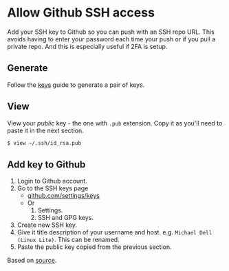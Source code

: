 # Allow Github SSH access

Add your SSH key to Github so you can push with an SSH repo URL. This avoids having to enter your password each time your push or if you pull a private repo. And this is especially useful if 2FA is setup.


## Generate

Follow the [keys](keys.md) guide to generate a pair of keys.


## View

View your _public_ key - the one with `.pub` extension. Copy it as you'll need to paste it in the next section.

```sh
$ view ~/.ssh/id_rsa.pub
```


## Add key to Github

1. Login to Github account.
1. Go to the SSH keys page 
    - [github.com/settings/keys](https://github.com/settings/keys)
    - Or
        1. Settings.
        1. SSH and GPG keys.
1. Create new SSH key.
1. Give it title description of your username and host. e.g. `Michael Dell (Linux Lite)`. This can be renamed.
1. Paste the public key copied from the previous section.


Based on [source](https://help.github.com/en/github/authenticating-to-github/adding-a-new-ssh-key-to-your-github-account).
